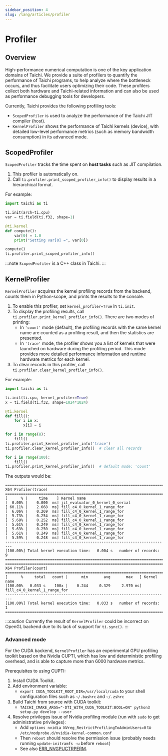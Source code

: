 ```yaml
---
sidebar_position: 4
slug: /lang/articles/profiler
---
```

# Profiler

## Overview

High-performance numerical computation is one of the key application domains of Taichi.
We provide a suite of profilers to quantify the performance of Taichi programs, to help analyze where the bottleneck occurs,
and thus facilitate users optimizing their code. These profilers collect both hardware and Taichi-related information
and can also be used as performance debugging tools for developers.

Currently, Taichi provides the following profiling tools:
- `ScopedProfiler` is used to analyze the performance of the Taichi JIT compiler (host).
- `KernelProfiler` shows the performance of Taichi kernels (device), with detailed low-level performance metrics (such as memory bandwidth consumption) in its advanced mode.

## ScopedProfiler

`ScopedProfiler` tracks the time spent on **host tasks** such as JIT compilation.

1. This profiler is automatically on.
2. Call `ti.profiler.print_scoped_profiler_info()` to display results in a hierarchical format.

For example:

```python {13}
import taichi as ti

ti.init(arch=ti.cpu)
var = ti.field(ti.f32, shape=1)

@ti.kernel
def compute():
    var[0] = 1.0
    print("Setting var[0] =", var[0])

compute()
ti.profiler.print_scoped_profiler_info()
```

:::note
`ScopedProfiler` is a C++ class in Taichi.
:::


## KernelProfiler

`KernelProfiler` acquires the kernel profiling records from the backend, counts them in Python-scope, and prints the results to the console.

1. To enable this profiler, set `kernel_profiler=True` in `ti.init`.
2. To display the profiling results, call `ti.profiler.print_kernel_profiler_info()`. There are two modes of printing:
    - In `'count'` mode (default), the profiling records with the same kernel name are counted as a profiling result,
    and then the statistics are presented.
    - In `'trace'` mode, the profiler shows you a list of kernels that were launched on hardware during the profiling period.
    This mode provides more detailed performance information and runtime hardware metrics for each kernel.
3. To clear records in this profiler, call `ti.profiler.clear_kernel_profiler_info()`.

For example:

```python {3,13,14,18}
import taichi as ti

ti.init(ti.cpu, kernel_profiler=True)
x = ti.field(ti.f32, shape=1024*1024)

@ti.kernel
def fill():
    for i in x:
        x[i] = i

for i in range(8):
    fill()
ti.profiler.print_kernel_profiler_info('trace')
ti.profiler.clear_kernel_profiler_info()  # clear all records

for i in range(100):
    fill()
ti.profiler.print_kernel_profiler_info()  # default mode: 'count'
```

The outputs would be:

```
=========================================================================
X64 Profiler(trace)
=========================================================================
[      % |     time    ] Kernel name
[  0.00% |    0.000  ms] jit_evaluator_0_kernel_0_serial
[ 60.11% |    2.668  ms] fill_c4_0_kernel_1_range_for
[  6.06% |    0.269  ms] fill_c4_0_kernel_1_range_for
[  5.73% |    0.254  ms] fill_c4_0_kernel_1_range_for
[  5.68% |    0.252  ms] fill_c4_0_kernel_1_range_for
[  5.61% |    0.249  ms] fill_c4_0_kernel_1_range_for
[  5.63% |    0.250  ms] fill_c4_0_kernel_1_range_for
[  5.61% |    0.249  ms] fill_c4_0_kernel_1_range_for
[  5.59% |    0.248  ms] fill_c4_0_kernel_1_range_for
-------------------------------------------------------------------------
[100.00%] Total kernel execution time:   0.004 s   number of records:  9
=========================================================================
=========================================================================
X64 Profiler(count)
=========================================================================
[      %     total   count |      min       avg       max   ] Kernel name
[100.00%   0.033 s    100x |    0.244     0.329     2.970 ms] fill_c4_0_kernel_1_range_for
-------------------------------------------------------------------------
[100.00%] Total kernel execution time:   0.033 s   number of records:  1
=========================================================================
```

:::caution
Currently the result of `KernelProfiler` could be incorrect on OpenGL backend due to its lack of support for `ti.sync()`.
:::

### Advanced mode

For the CUDA backend, `KernelProfiler` has an experimental GPU profiling toolkit based on the Nvidia CUPTI, which has low and deterministic profiling overhead, and is able to capture more than 6000 hardware metrics.

Prerequisites to using CUPTI:
1. Install CUDA Toolkit.
2. Add environment variable:
    - `export CUDA_TOOLKIT_ROOT_DIR=/usr/local/cuda` to your shell configuration files such as `~/.bashrc` and `~/.zshrc`
3. Build Taichi from source with CUDA toolkit:
    - `TAICHI_CMAKE_ARGS="-DTI_WITH_CUDA_TOOLKIT:BOOL=ON" python3 setup.py develop --user`
4. Resolve privileges issue of Nvidia profiling module (run with `sudo` to get administrative privileges):
    - Add `options nvidia NVreg_RestrictProfilingToAdminUsers=0` to `/etc/modprobe.d/nvidia-kernel-common.conf`
    - Then `reboot` should resolve the permission issue (probably needs running `update-initramfs -u` before `reboot`)
    - See also [ERR_NVGPUCTRPERM](https://developer.nvidia.com/ERR_NVGPUCTRPERM).
